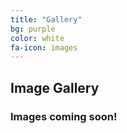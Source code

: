 ```yaml
---
title: "Gallery"
bg: purple
color: white
fa-icon: images
---
```


## Image Gallery

### Images coming soon! 